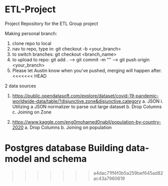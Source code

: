 # ETL-Project
Project Repository for the ETL Group project

Making personal branch:
1) clone repo to local
2) nav to repo, type in: git checkout -b <your_branch>
3) to switch branches: git checkout <branch_name> 
4) to upload to repo: git add .  -->  git commit -m "<a descriptive message>" --> git push origin <your_branch>
5) Please let Austin know when you've pushed, merging will happen after.
<<<<<<< HEAD

2 data sources

1.	https://public.opendatasoft.com/explore/dataset/covid-19-pandemic-worldwide-data/table/?disjunctive.zone&disjunctive.category
a.	JSON
i.	Utilizing a JSON normalizer to parse out large dataset
b.	Drop Columns
c.	Joining on Zone

2.	https://www.kaggle.com/eng0mohamed0nabil/population-by-country-2020
a.	Drop Columns
b.	Joining on population 


Postgres database 
Building data-model and schema
=======
>>>>>>> a4dac71ff4f0b5a259bef645ad82ac43a7960619
